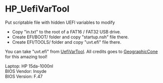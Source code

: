 # HP_UefiVarTool
Put scriptable file with hidden UEFI variables to modify

* Copy "in.txt" to the root of a FAT16 / FAT32 USB drive.<br/>
* Create EFI/BOOT/ folder and copy "startup.nsh" file there.<br/>
* Create EFI/TOOLS/ folder and copy "uvt.efi" file there.<br/>

You can take "uvt.efi" from [UefiVarTool](https://github.com/GeographicCone/UefiVarTool/releases/latest). All credits goes to [GeographicCone](https://github.com/GeographicCone) for this amazing tool!

Laptop: HP 15da-1000nl<br/>
BIOS Vendor: Insyde<br/>
BIOS Version: F.47<br/>
